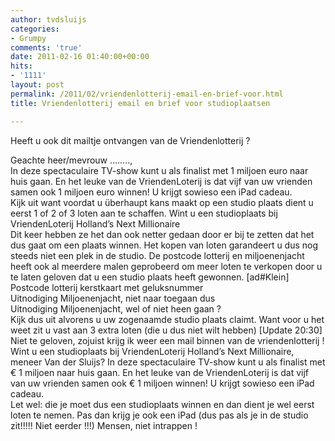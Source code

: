 ```yaml
---
author: tvdsluijs
categories:
- Grumpy
comments: 'true'
date: 2011-02-16 01:40:00+00:00
hits:
- '1111'
layout: post
permalink: /2011/02/vriendenlotterij-email-en-brief-voor.html
title: Vriendenlotterij email en brief voor studioplaatsen

---
```

Heeft u ook dit mailtje ontvangen van de Vriendenlotterij ?

Geachte heer/mevrouw ……..,   
In deze spectaculaire TV-show kunt u als finalist met 1 miljoen euro naar huis gaan. En het leuke van de VriendenLoterij is dat vijf van uw vrienden samen ook 1 miljoen euro winnen! U krijgt sowieso een iPad cadeau.  
Kijk uit want voordat u überhaupt kans maakt op een studio plaats dient u eerst 1 of 2 of 3 loten aan te schaffen. Wint u een studioplaats bij VriendenLoterij Holland’s Next Millionaire  
Dit keer hebben ze het dan ook netter gedaan door er bij te zetten dat het dus gaat om een plaats winnen. Het kopen van loten garandeert u dus nog steeds niet een plek in de studio. De postcode lotterij en miljoenenjacht heeft ook al meerdere malen geprobeerd om meer loten te verkopen door u te laten geloven dat u een studio plaats heeft gewonnen. [ad#Klein]  
Postcode lotterij kerstkaart met geluksnummer  
Uitnodiging Miljoenenjacht, niet naar toegaan dus  
Uitnodiging Miljoenenjacht, wel of niet heen gaan ?  
Kijk dus uit alvorens u uw zogenaamde studio plaats claimt. Want voor u het weet zit u vast aan 3 extra loten (die u dus niet wilt hebben) [Update 20:30] Niet te geloven, zojuist krijg ik weer een mail binnen van de vriendenlotterij !  
Wint u een studioplaats bij VriendenLoterij Holland’s Next Millionaire, meneer Van der Sluijs? In deze spectaculaire TV-show kunt u als finalist met € 1 miljoen naar huis gaan. En het leuke van de VriendenLoterij is dat vijf van uw vrienden samen ook € 1 miljoen winnen! U krijgt sowieso een iPad cadeau.  
Let wel: die je moet dus een studioplaats winnen en dan dient je wel eerst loten te nemen. Pas dan krijg je ook een iPad (dus pas als je in de studio zit!!!!! Niet eerder !!!) Mensen, niet intrappen !
